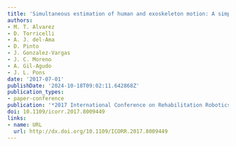 ```yaml
---
title: 'Simultaneous estimation of human and exoskeleton motion: A simplified protocol'
authors:
- M. T. Alvarez
- D. Torricelli
- A. J. del-Ama
- D. Pinto
- J. Gonzalez-Vargas
- J. C. Moreno
- A. Gil-Agudo
- J. L. Pons
date: '2017-07-01'
publishDate: '2024-10-18T09:02:11.642868Z'
publication_types:
- paper-conference
publication: '*2017 International Conference on Rehabilitation Robotics (ICORR)*'
doi: 10.1109/icorr.2017.8009449
links:
- name: URL
  url: http://dx.doi.org/10.1109/ICORR.2017.8009449
---
```

